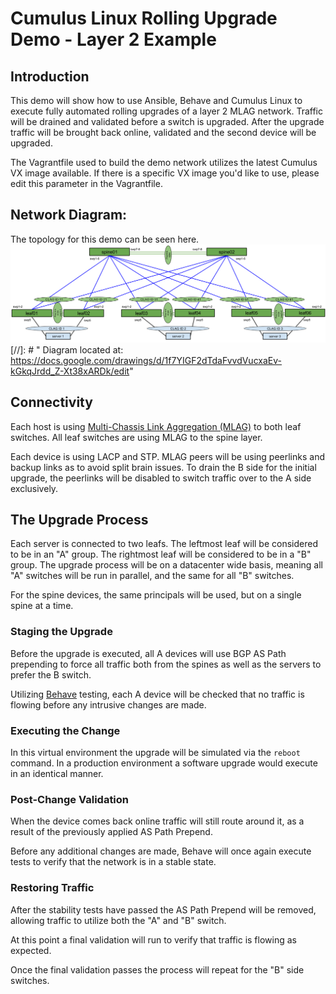 # Cumulus Linux Rolling Upgrade Demo - Layer 2 Example

## Introduction
This demo will show how to use Ansible, Behave and Cumulus Linux to execute fully automated rolling upgrades of a layer 2 MLAG network. Traffic will be drained and validated before a switch is upgraded. After the upgrade traffic will be brought back online, validated and the second device will be upgraded. 

The Vagrantfile used to build the demo network utilizes the latest Cumulus VX image available. If there is a specific VX image you'd like to use, please edit this parameter in the Vagrantfile.

## Network Diagram:
The topology for this demo can be seen here.
![Diagram](L2Topology.png)
[//]: # " Diagram located at: https://docs.google.com/drawings/d/1f7YIGF2dTdaFvvdVucxaEv-kGkqJrdd_Z-Xt38xARDk/edit"

## Connectivity
Each host is using [Multi-Chassis Link Aggregation (MLAG)](https://docs.cumulusnetworks.com/display/DOCS/Multi-Chassis+Link+Aggregation+-+MLAG) to both leaf switches. All leaf switches are using MLAG to the spine layer. 

Each device is using LACP and STP. MLAG peers will be using peerlinks and backup links as to avoid split brain issues. To drain the B side for the initial upgrade, the peerlinks will be disabled to switch traffic over to the A side exclusively.

## The Upgrade Process
Each server is connected to two leafs. The leftmost leaf will be considered to be in an "A" group. The rightmost leaf will be considered to be in a "B" group. The upgrade process will be on a datacenter wide basis, meaning all "A" switches will be run in parallel, and the same for all "B" switches.

For the spine devices, the same principals will be used, but on a single spine at a time.

### Staging the Upgrade
Before the upgrade is executed, all A devices will use BGP AS Path prepending to force all traffic both from the spines as well as the servers to prefer the B switch. 

Utilizing [Behave](https://pythonhosted.org/behave/) testing, each A device will be checked that no traffic is flowing before any intrusive changes are made.

### Executing the Change
In this virtual environment the upgrade will be simulated via the `reboot` command. In a production environment a software upgrade would execute in an identical manner.

### Post-Change Validation
When the device comes back online traffic will still route around it, as a result of the previously applied AS Path Prepend. 

Before any additional changes are made, Behave will once again execute tests to verify that the network is in a stable state. 

### Restoring Traffic
After the stability tests have passed the AS Path Prepend will be removed, allowing traffic to utilize both the "A" and "B" switch. 

At this point a final validation will run to verify that traffic is flowing as expected. 

Once the final validation passes the process will repeat for the "B" side switches.
